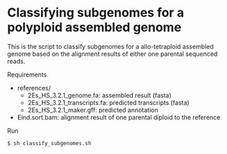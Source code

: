 # Classifying subgenomes for a polyploid assembled genome

This is the script to classify subgenomes for a allo-tetraploid assembled genome based on the alignment results of either one parental sequenced reads.

Requirements
* references/
   * 2Es_HS_3.2.1_genome.fa: assembled result (fasta)
   * 2Es_HS_3.2.1_transcripts.fa: predicted transcripts (fasta)
   * 2Es_HS_3.2.1_maker.gff: predicted annotation
* Eind.sort.bam: alignment result of one parental diploid to the reference

Run
```
$ sh classify_subgenomes.sh
```

